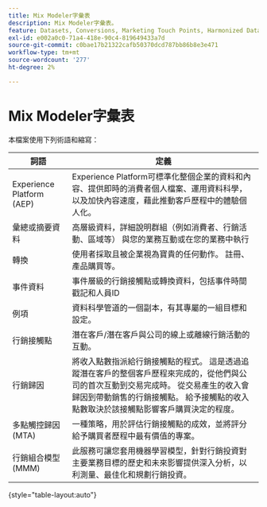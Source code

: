 ```yaml
---
title: Mix Modeler字彙表
description: Mix Modeler字彙表。
feature: Datasets, Conversions, Marketing Touch Points, Harmonized Data
exl-id: e002a0c0-71a4-418e-90c4-819649433a7d
source-git-commit: c0bae17b21322cafb50370dcd787bb86b8e3e471
workflow-type: tm+mt
source-wordcount: '277'
ht-degree: 2%

---
```


# Mix Modeler字彙表

本檔案使用下列術語和縮寫：

| 詞語 | 定義 |
|---|---|
| Experience Platform (AEP) | Experience Platform可標準化整個企業的資料和內容、提供即時的消費者個人檔案、運用資料科學，以及加快內容速度，藉此推動客戶歷程中的體驗個人化。 |
| 彙總或摘要資料 | 高層級資料，詳細說明群組（例如消費者、行銷活動、區域等） 與您的業務互動或在您的業務中執行 |
| 轉換 | 使用者採取且被企業視為寶貴的任何動作。 註冊、產品購買等。 |
| 事件資料 | 事件層級的行銷接觸點或轉換資料，包括事件時間戳記和人員ID |
| 例項 | 資料科學管道的一個副本，有其專屬的一組目標和設定。 |
| 行銷接觸點 | 潛在客戶/潛在客戶與公司的線上或離線行銷活動的互動。 |
| 行銷歸因 | 將收入點數指派給行銷接觸點的程式。 這是透過追蹤潛在客戶的整個客戶歷程來完成的，從他們與公司的首次互動到交易完成時。 從交易產生的收入會歸因到帶動銷售的行銷接觸點。 給予接觸點的收入點數取決於該接觸點影響客戶購買決定的程度。 |
| 多點觸控歸因(MTA) | 一種策略，用於評估行銷接觸點的成效，並將評分給予購買者歷程中最有價值的專案。 |
| 行銷組合模型(MMM) | 此服務可讓您套用機器學習模型，針對行銷投資對主要業務目標的歷史和未來影響提供深入分析，以利測量、最佳化和規劃行銷投資。 |

{style="table-layout:auto"}
